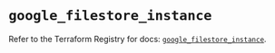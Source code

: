 # `google_filestore_instance`

Refer to the Terraform Registry for docs: [`google_filestore_instance`](https://registry.terraform.io/providers/hashicorp/google/6.34.0/docs/resources/filestore_instance).
